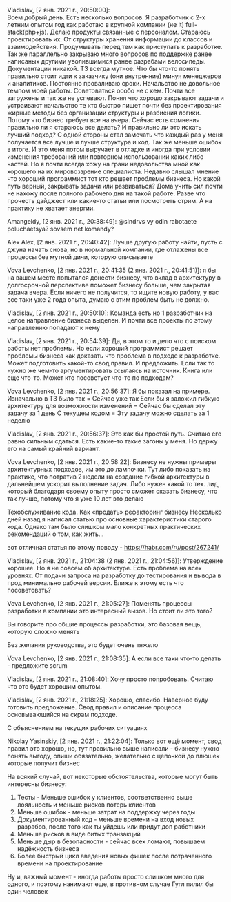 Vladislav, [2 янв. 2021 г., 20:50:00]:  
Всем добрый день. Есть несколько вопросов. Я разработчик с 2-х летним опытом год как работаю в крупной компании (не it) full-stack(php+js). Делаю продукты связанные с персоналом. Стараюсь проектировать их. От структуры хранения информации до классов и взаимодействия. Продумывать перед тем как приступать к разработке. Так же параллельно закрываю много вопросов по поддержке ранее написаных другими уволившимися ранее разрабами велосипеды. Документации никакой. ТЗ всегда мутное. Что бы что-то понять правильно стоит идти к заказчику (они внутренние) минуя менеджеров и аналитиков. Постоянно проваливаю сроки. Начальство не довольное темпом моей работы. Советоваться особо не с кем. Почти все загружены и так же не успевают. Понял что хорошо закрывают задачи и устраивают начальство те кто быстро пишет почти без проектирования жирные методы без организации структуры и разбиения логики. Потому что бизнес требует все на вчера. Сейчас есть сомнения правильно ли я стараюсь все делать? И правильно ли это искать лучший подход? С одной стороны стал замечать что каждый раз у меня получается все лучше и лучше структура и код. Так же меньше ошибок в итоге. И это меня потом выручает в отладке и иногда при условии изменения требований или повторном использовании каких либо частей. Но я почти всегда хожу на грани недовольства мной как хорошего на их мировоззрение специалиста. Недавно слышал мнение что хороший программист тот кто решает проблемы бизнеса. Но какой путь верный, закрывать задачи или развиваться? Дома учить сил почти не нахожу после полного рабочего дня на такой работе. Разве что прочесть дайджест или какие-то статьи или посмотреть стрим. А на практику не хватает энергии.

Amangeldy, [2 янв. 2021 г., 20:38:49]:
@slndrvs vy odin rabotaete poluchaetsya? sovsem net komandy?

Alex Alex, [2 янв. 2021 г., 20:40:42]:
Лучше другую работу найти, пусть с джуна начать снова, но в нормальной компании, где отлажены все процессы без мутной дичи, которую описываете

Vova Levchenko, [2 янв. 2021 г., 20:41:35 (2 янв. 2021 г., 20:41:51)]:
я бы на вашем месте попытался донести бизнесу, что вклад в архитектуру в долгосрочной перспективе поможет бизнесу больше, чем закрытая задача вчера.
Если ничего не получится, то ищите новую работу, у вас все таки уже 2 года опыта, думаю с этим проблем быть не должно.

Vladislav, [2 янв. 2021 г., 20:50:10]:
Команда есть но 1 разработчик на целое направление бизнеса выделен. И почти все проекты по этому направлению попадают к нему

Vladislav, [2 янв. 2021 г., 20:54:39]:
Да, в этом то и дело что с поиском работы нет проблемы. Но если хороший программист решает проблемы бизнеса как доказать что проблема в подходе к разработке. Может подготовить какой-то свод правил. И предложить. Если так то нужно же чем-то аргументировать ссылаясь на источник. Книга или еще что-то. Может кто посоветует что-то по подходам?

Vova Levchenko, [2 янв. 2021 г., 20:56:37]:
Я бы показал на примере. 
Изначально в ТЗ было так = Сейчас уже так
Если бы я заложил гибкую архитектуру для возможности изменений = Сейчас бы сделал эту задачу за 1 день
С текущем кодом = Эту задачу можно сделать за 1 неделю

Vladislav, [2 янв. 2021 г., 20:56:37]:
Это как бы простой путь. Считаю его равно сильным сдаться. Есть какие-то такие загоны у меня. Но держу его на самый крайний вариант.

Vova Levchenko, [2 янв. 2021 г., 20:58:22]:
Бизнесу не нужны примеры архитектурных подходов, им это до лампочки.
Тут либо показать на практике, что потратив 2 недели на создание гибкой архитектуры в дальнейшем ускорит выполнение задач.
Либо нужен какой то тех. лид, который благодаря своему опыту просто сможет сказать бизнесу, что так лучше, потому что я уже 10 лет это делаю

Техобслуживание кода. Как «продать» рефакторинг бизнесу
Несколько дней назад я написал статью про основные характеристики старого кода. Однако там было слишком мало конкретных практических рекомендаций о том, как жить...

вот отличная статья по этому поводу - https://habr.com/ru/post/267241/

Vladislav, [2 янв. 2021 г., 21:04:38 (2 янв. 2021 г., 21:04:56)]:
Утверждение хорошее. Но я не совсем об архитектуре. Есть проблема на всех уровнях. От подачи запроса на разработку до тестирования и вывода в прод минимально рабочей версии. Ближе к этому есть что посоветовать?

Vova Levchenko, [2 янв. 2021 г., 21:05:27]:
Поменять процессы разработки в компании это интересный вызов. Но стоит ли это того?

Вы говорите про общие процессы разработки, это базовая вещь, которую сложно менять

Без желания руководства, это будет очень тяжело

Vova Levchenko, [2 янв. 2021 г., 21:08:35]:
А если все таки что-то делать - предложите scrum

Vladislav, [2 янв. 2021 г., 21:08:40]:
Хочу просто попробовать. Считаю что это будет хорошим опытом.

Vladislav, [2 янв. 2021 г., 21:18:25]:
Хорошо, спасибо. Наверное буду готовить предложение. Свод правил и описание процесса основывающийся на скрам подходе.

С объяснением на текущих рабочих ситуациях

Nikolay Yasinskiy, [2 янв. 2021 г., 21:22:04]:
Только вот ещё момент, свод правил это хорошо, но, тут правильно выше написали - бизнесу нужно понять выгоду, опиши обязательно, желательно с цепочкой до плюшек которые получит бизнес

На всякий случай, вот некоторые обстоятельства, которые могут быть интересны бизнесу:
1. Тесты - Меньше ошибок у клиентов, соответственно выше лояльность и меньше рисков потерь клиентов
2. Меньше ошибок - меньше затрат на поддержку через годы
3. Документированный код - меньше времени на вход новых разрабов, после того как ты уйдешь или придут доп работники
4. Меньше рисков в виде битых транзакций
5. Меньше дыр в безопасности - сейчас всех ломают, повышаем надёжность бизнеса
6. Более быстрый цикл введения новых фишек после потраченного времени на проектирование

Ну и, важный момент - иногда работы просто слишком много для одного, и поэтому нанимают еще, в противном случае Гугл пилил бы один человек
